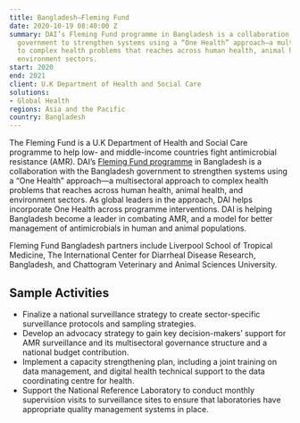 ```yaml
---
title: Bangladesh—Fleming Fund
date: 2020-10-19 08:40:00 Z
summary: DAI’s Fleming Fund programme in Bangladesh is a collaboration with the Bangladesh
  government to strengthen systems using a “One Health” approach—a multisectoral approach
  to complex health problems that reaches across human health, animal health, and
  environment sectors.
start: 2020
end: 2021
client: U.K Department of Health and Social Care
solutions:
- Global Health
regions: Asia and the Pacific
country: Bangladesh
---
```


The Fleming Fund is a U.K Department of Health and Social Care programme to help low- and middle-income countries fight antimicrobial resistance (AMR). DAI’s [Fleming Fund programme](https://www.flemingfund.org/) in Bangladesh is a collaboration with the Bangladesh government to strengthen systems using a “One Health” approach—a multisectoral approach to complex health problems that reaches across human health, animal health, and environment sectors. As global leaders in the approach, DAI helps incorporate One Health across programme interventions. DAI is helping Bangladesh become a leader in combating AMR, and a model for better management of antimicrobials in human and animal populations.  

Fleming Fund Bangladesh partners include Liverpool School of Tropical Medicine, The International Center for Diarrheal Disease Research, Bangladesh, and Chattogram Veterinary and Animal Sciences University. 

## Sample Activities 

* Finalize a national surveillance strategy to create sector-specific surveillance protocols and sampling strategies.  
* Develop an advocacy strategy to gain key decision-makers’ support for AMR surveillance and its multisectoral governance structure and a national budget contribution.  
* Implement a capacity strengthening plan, including a joint training on data management, and digital health technical support to the data coordinating centre for health. 
* Support the National Reference Laboratory to conduct monthly supervision visits to surveillance sites to ensure that laboratories have appropriate quality management systems in place.  
